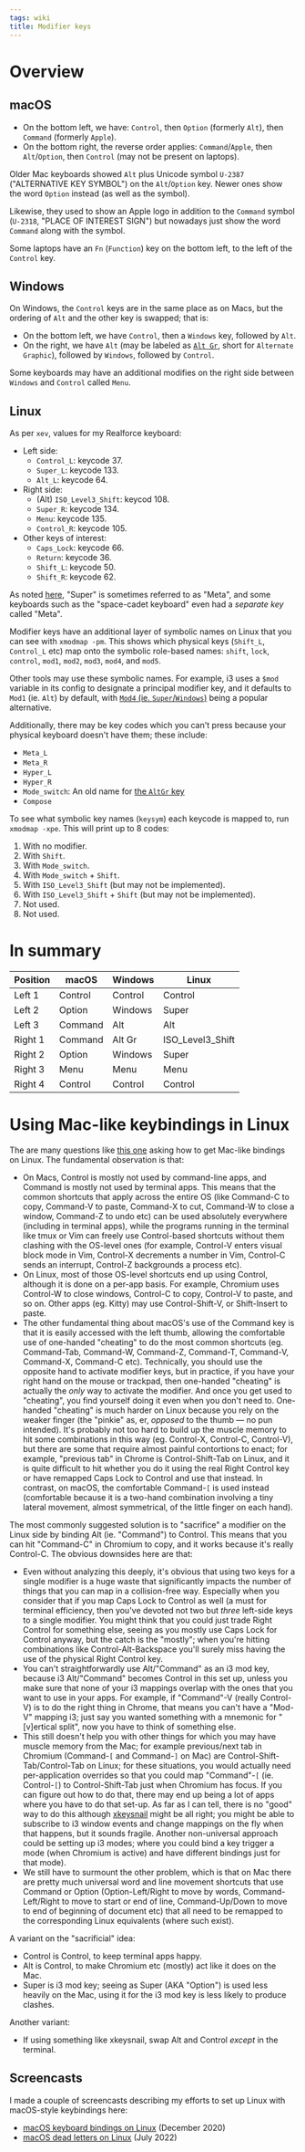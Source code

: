 ```yaml
---
tags: wiki
title: Modifier keys
---
```


# Overview

## macOS

-   On the bottom left, we have: `Control`, then `Option` (formerly `Alt`), then `Command` (formerly `Apple`).
-   On the bottom right, the reverse order applies: `Command`/`Apple`, then `Alt`/`Option`, then `Control` (may not be present on laptops).

Older Mac keyboards showed `Alt` plus Unicode symbol `U-2387` ("ALTERNATIVE KEY SYMBOL") on the `Alt`/`Option` key. Newer ones show the word `Option` instead (as well as the symbol).

Likewise, they used to show an Apple logo in addition to the `Command` symbol (`U-2318`, "PLACE OF INTEREST SIGN") but nowadays just show the word `Command` along with the symbol.

Some laptops have an `Fn` (`Function`) key on the bottom left, to the left of the `Control` key.

## Windows

On Windows, the `Control` keys are in the same place as on Macs, but the ordering of `Alt` and the other key is swapped; that is:

-   On the bottom left, we have `Control`, then a `Windows` key, followed by `Alt`.
-   On the right, we have `Alt` (may be labeled as [`Alt Gr`](https://en.wikipedia.org/wiki/AltGr_key), short for `Alternate Graphic`), followed by `Windows`, followed by `Control`.

Some keyboards may have an additional modifies on the right side between `Windows` and `Control` called `Menu`.

## Linux

As per `xev`, values for my Realforce keyboard:

-   Left side:
    -   `Control_L`: keycode 37.
    -   `Super_L`: keycode 133.
    -   `Alt_L`: keycode 64.
-   Right side:
    -   (Alt) `ISO_Level3_Shift`: keycod 108.
    -   `Super_R`: keycode 134.
    -   `Menu`: keycode 135.
    -   `Control_R`: keycode 105.
-   Other keys of interest:
    -   `Caps_Lock`: keycode 66.
    -   `Return`: keycode 36.
    -   `Shift_L`: keycode 50.
    -   `Shift_R`: keycode 62.

As noted [here](https://en.wikipedia.org/wiki/Modifier_key), "Super" is sometimes referred to as "Meta", and some keyboards such as the "space-cadet keyboard" even had a _separate key_ called "Meta".

Modifier keys have an additional layer of symbolic names on Linux that you can see with `xmodmap -pm`. This shows which physical keys (`Shift_L`, `Control_L` etc) map onto the symbolic role-based names: `shift`, `lock`, `control`, `mod1`, `mod2`, `mod3`, `mod4`, and `mod5`.

Other tools may use these symbolic names. For example, i3 uses a `$mod` variable in its config to designate a principal modifier key, and it defaults to `Mod1` (ie. `Alt`) by default, with [`Mod4` (ie. `Super`/`Windows`)](https://i3wm.org/docs/userguide.html) being a popular alternative.

Additionally, there may be key codes which you can't press because your physical keyboard doesn't have them; these include:

-   `Meta_L`
-   `Meta_R`
-   `Hyper_L`
-   `Hyper_R`
-   `Mode_switch`: An old name for [the `AltGr` key](https://unix.stackexchange.com/a/55154)
-   `Compose`

To see what symbolic key names (`keysym`) each keycode is mapped to, run `xmodmap -xpe`. This will print up to 8 codes:

1.  With no modifier.
2.  With `Shift`.
3.  With `Mode_switch`.
4.  With `Mode_switch` + `Shift`.
5.  With `ISO_Level3_Shift` (but may not be implemented).
6.  With `ISO_Level3_Shift` + `Shift` (but may not be implemented).
7.  Not used.
8.  Not used.

# In summary

| Position | macOS   | Windows | Linux            |
| -------- | ------- | ------- | ---------------- |
| Left 1   | Control | Control | Control          |
| Left 2   | Option  | Windows | Super            |
| Left 3   | Command | Alt     | Alt              |
| Right 1  | Command | Alt Gr  | ISO_Level3_Shift |
| Right 2  | Option  | Windows | Super            |
| Right 3  | Menu    | Menu    | Menu             |
| Right 4  | Control | Control | Control          |

# Using Mac-like keybindings in Linux

The are many questions like [this one](https://superuser.com/questions/426515/efficient-key-bindings-using-both-mac-and-linux) asking how to get Mac-like bindings on Linux. The fundamental observation is that:

-   On Macs, Control is mostly not used by command-line apps, and Command is mostly not used by terminal apps. This means that the common shortcuts that apply across the entire OS (like Command-C to copy, Command-V to paste, Command-X to cut, Command-W to close a window, Command-Z to undo etc) can be used absolutely everywhere (including in terminal apps), while the programs running in the terminal like tmux or Vim can freely use Control-based shortcuts without them clashing with the OS-level ones (for example, Control-V enters visual block mode in Vim, Control-X decrements a number in Vim, Control-C sends an interrupt, Control-Z backgrounds a process etc).
-   On Linux, most of those OS-level shortcuts end up using Control, although it is done on a per-app basis. For example, Chromium uses Control-W to close windows, Control-C to copy, Control-V to paste, and so on. Other apps (eg. Kitty) may use Control-Shift-V, or Shift-Insert to paste.
-   The other fundamental thing about macOS's use of the Command key is that it is easily accessed with the left thumb, allowing the comfortable use of one-handed "cheating" to do the most common shortcuts (eg. Command-Tab, Command-W, Command-Z, Command-T, Command-V, Command-X, Command-C etc). Technically, you should use the opposite hand to activate modifier keys, but in practice, if you have your right hand on the mouse or trackpad, then one-handed "cheating" is actually the _only_ way to activate the modifier. And once you get used to "cheating", you find yourself doing it even when you don't need to. One-handed "cheating" is much harder on Linux because you rely on the weaker finger (the "pinkie" as, er, _opposed_ to the thumb &mdash; no pun intended). It's probably not too hard to build up the muscle memory to hit some combinations in this way (eg. Control-X, Control-C, Control-V), but there are some that require almost painful contortions to enact; for example, "previous tab" in Chrome is Control-Shift-Tab on Linux, and it is quite difficult to hit whether you do it using the real Right Control key or have remapped Caps Lock to Control and use that instead. In contrast, on macOS, the comfortable Command-`[` is used instead (comfortable because it is a two-hand combination involving a tiny lateral movement, almost symmetrical, of the little finger on each hand).

The most commonly suggested solution is to "sacrifice" a modifier on the Linux side by binding Alt (ie. "Command") to Control. This means that you can hit "Command-C" in Chromium to copy, and it works because it's really Control-C. The obvious downsides here are that:

-   Even without analyzing this deeply, it's obvious that using two keys for a single modifier is a huge waste that significantly impacts the number of things that you can map in a collision-free way. Especially when you consider that if you map Caps Lock to Control as well (a must for terminal efficiency, then you've devoted not two but _three_ left-side keys to a single modifier. You might think that you could just trade Right Control for something else, seeing as you mostly use Caps Lock for Control anyway, but the catch is the "mostly"; when you're hitting combinations like Control-Alt-Backspace you'll surely miss having the use of the physical Right Control key.
-   You can't straightforwardly use Alt/"Command" as an i3 mod key, because i3 Alt/"Command" becomes Control in this set up, unless you make sure that none of your i3 mappings overlap with the ones that you want to use in your apps. For example, if "Command"-V (really Control-V) is to do the right thing in Chrome, that means you can't have a "Mod-V" mapping i3; just say you wanted something with a mnemonic for "[v]ertical split", now you have to think of something else.
-   This still doesn't help you with other things for which you may have muscle memory from the Mac; for example previous/next tab in Chromium (Command-`[` and Command-`]` on Mac) are Control-Shift-Tab/Control-Tab on Linux; for these situations, you would actually need per-application overrides so that you could map "Command"-`[` (ie. Control-`[`) to Control-Shift-Tab just when Chromium has focus. If you can figure out how to do that, there may end up being a lot of apps where you have to do that set-up. As far as I can tell, there is no "good" way to do this although [xkeysnail](https://github.com/mooz/xkeysnail) might be all right; you might be able to subscribe to i3 window events and change mappings on the fly when that happens, but it sounds fragile. Another non-universal approach could be setting up i3 modes; where you could bind a key trigger a mode (when Chromium is active) and have different bindings just for that mode).
-   We still have to surmount the other problem, which is that on Mac there are pretty much universal word and line movement shortcuts that use Command or Option (Option-Left/Right to move by words, Command-Left/Right to move to start or end of line, Command-Up/Down to move to end of beginning of document etc) that all need to be remapped to the corresponding Linux equivalents (where such exist).

A variant on the "sacrificial" idea:

-   Control is Control, to keep terminal apps happy.
-   Alt is Control, to make Chromium etc (mostly) act like it does on the Mac.
-   Super is i3 mod key; seeing as Super (AKA "Option") is used less heavily on the Mac, using it for the i3 mod key is less likely to produce clashes.

Another variant:

-   If using something like xkeysnail, swap Alt and Control _except_ in the terminal.

## Screencasts

I made a couple of screencasts describing my efforts to set up Linux with macOS-style keybindings here:

-   [macOS keyboard bindings on Linux](https://youtu.be/TBqTHesnzkI) (December 2020)
-   [macOS dead letters on Linux](https://youtu.be/uh_76A2oEWQ) (July 2022)
